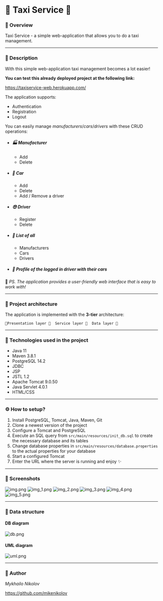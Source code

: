 # 🚕 Taxi Service 🚕

### 👀 Overview

Taxi Service - a simple web-application that allows you to do a taxi management.

***

### 📖 Description
With this simple web-application taxi management becomes a lot easier!

**You can test this already deployed project at the following link:**

https://taxiservice-web.herokuapp.com/

The application supports:
- Authentication
- Registration
- Logout

You can easily manage _manufacturers_/_cars_/_drivers_ with these CRUD operations:
- ##### 🏭 Manufacturer
    - Add
    - Delete

- ##### 🚗 Car
    - Add
    - Delete
    - Add / Remove a driver

- ##### 😎 Driver
    - Register
    - Delete

- ##### 📄 List of all
    - Manufacturers
    - Cars
    - Drivers
- ##### 💼 Profile of the logged in driver with their cars

🙂 _PS. The application provides a user-friendly web interface that is easy to work with!_ 

***

### 🧱 Project architecture
The application is implemented with the **3-tier** architecture:

`🔼Presentation layer 🔼  Service layer 🔼  Data layer 🔼`

***

### 🔨 Technologies used in the project
- Java 11
- Maven 3.8.1
- PostgreSQL 14.2
- JDBC
- JSP
- JSTL 1.2
- Apache Tomcat 9.0.50
- Java Servlet 4.0.1
- HTML/CSS

***

### ⚙️ How to setup?
1. Install PostgreSQL, Tomcat, Java, Maven, Git
2. Clone a newest version of the project
3. Configure a Tomcat and PostgreSQL
4. Execute an SQL query from `src/main/resources/init_db.sql`
   to create the necessary database and its tables
5. Change database properties in `src/main/resources/database.properties`
   to the actual properties for your database
6. Start a configured Tomcat
7. Enter the URL where the server is running and enjoy ✨

***

### 📸 Screenshots
![img.png](img/app/img.png)
![img_1.png](img/app/img_1.png)
![img_2.png](img/app/img_2.png)
![img_3.png](img/app/img_3.png)
![img_4.png](img/app/img_4.png)
![img_5.png](img/app/img_5.png)
***

### 💾 Data structure

#### DB diagram
![db.png](img/db.png)

#### UML diagram
![uml.png](img/uml.png)

***

### 🤵 Author
_Mykhailo Nikolov_

https://github.com/mikenikolov
